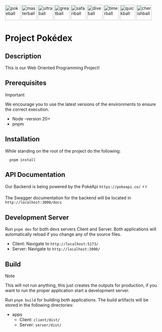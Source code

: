 <div>
  <img src="https://raw.githubusercontent.com/PokeAPI/sprites/master/sprites/items/poke-ball.png" width="50" alt="pokeball"/>
  <img src="https://raw.githubusercontent.com/PokeAPI/sprites/master/sprites/items/master-ball.png" width="50" alt="masterball"/>
  <img src="https://raw.githubusercontent.com/PokeAPI/sprites/master/sprites/items/ultra-ball.png" width="50" alt="ultraball"/>
  <img src="https://raw.githubusercontent.com/PokeAPI/sprites/master/sprites/items/great-ball.png" width="50" alt="greatball"/>
  <img src="https://raw.githubusercontent.com/PokeAPI/sprites/master/sprites/items/safari-ball.png" width="50" alt="safariball"/>
  <img src="https://raw.githubusercontent.com/PokeAPI/sprites/master/sprites/items/dive-ball.png" width="50" alt="diveball"/>
  <img src="https://raw.githubusercontent.com/PokeAPI/sprites/master/sprites/items/timer-ball.png" width="50" alt="timerball"/>
  <img src="https://raw.githubusercontent.com/PokeAPI/sprites/master/sprites/items/quick-ball.png" width="50" alt="quickball"/>
  <img src="https://raw.githubusercontent.com/PokeAPI/sprites/master/sprites/items/cherish-ball.png" width="50" alt="cherishball"/>
</div>

# Project Pokédex

## Description

This is our Web Oriented Programming Project!

## Prerequisites

> [!IMPORTANT]
> We encourage you to use the latest versions of the environments to ensure the correct execution.

- Node -version 20+
- pnpm

## Installation

While standing on the root of the project do the following:

```pwsh
  pnpm install
```

## API Documentation

Our Backend is being powered by the PokéApi `https://pokeapi.co/` ⚡⚡

The Swagger documentation for the backend will be located in `http://localhost:3000/docs`

## Development Server

Run `pnpm dev` for both devs servers Client and Server. Both applications will automatically reload if you change any of the source files.

- Client: Navigate to `http://localhost:5173/`
- Server: Navigate to `http://localhost:3000/`

## Build

> [!NOTE]
> This will not run anything, this just creates the outputs for production, if you want to run the proper application start a development server.

Run `pnpm build` for building both applications. The build artifacts will be stored in the following directories:

- apps
  - Client: `client/dist/`
  - Server: `server/dist/`
